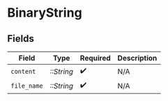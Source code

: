# BinaryString


## Fields

| Field              | Type               | Required           | Description        |
| ------------------ | ------------------ | ------------------ | ------------------ |
| `content`          | *::String*         | :heavy_check_mark: | N/A                |
| `file_name`        | *::String*         | :heavy_check_mark: | N/A                |